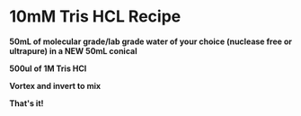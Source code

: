 # 10mM Tris HCL Recipe

**50mL of molecular grade/lab grade water of your choice (nuclease free or ultrapure) in a NEW 50mL conical**

**500ul of 1M Tris HCl**

**Vortex and invert to mix**

**That's it!**
